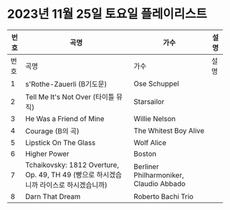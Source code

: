 # 2023년 11월 25일 토요일 플레이리스트

| 번호 | 곡명 | 가수 | 설명 |
|------|------|------|------|
| 번호 | 곡명 | 가수 | 설명 |
| 1 | s'Rothe-Zauerli (B기도문) | Ose Schuppel |  |
| 2 | Tell Me It's Not Over (타이틀 뮤직) | Starsailor |  |
| 3 | He Was a Friend of Mine | Willie Nelson |  |
| 4 | Courage (B의 곡) | The Whitest Boy Alive |  |
| 5 | Lipstick On The Glass | Wolf Alice |  |
| 6 | Higher Power | Boston |  |
| 7 | Tchaikovsky: 1812 Overture, Op. 49, TH 49 (빵으로 하시겠습니까 라이스로 하시겠습니까) | Berliner Philharmoniker, Claudio Abbado |  |
| 8 | Darn That Dream | Roberto Bachi Trio |  |

